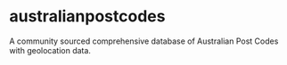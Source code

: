 # australianpostcodes
A community sourced comprehensive database of Australian Post Codes with geolocation data.
